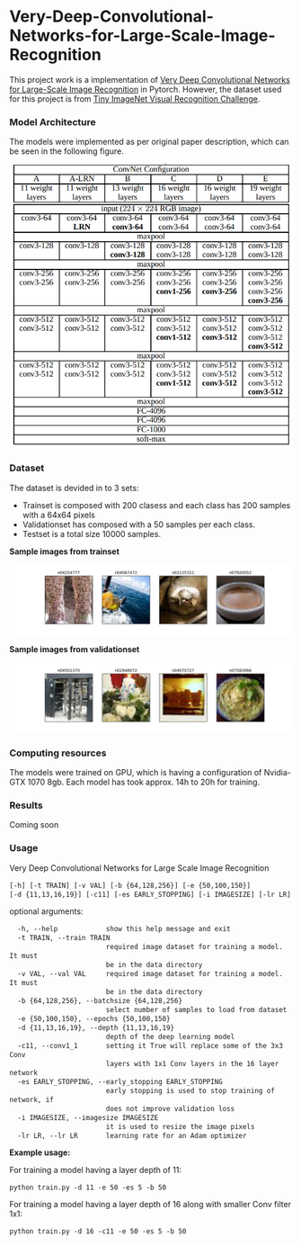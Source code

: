 


# Very-Deep-Convolutional-Networks-for-Large-Scale-Image-Recognition

This project work is a implementation of [Very Deep Convolutional Networks for Large-Scale Image Recognition](https://arxiv.org/pdf/1409.1556.pdf) in Pytorch. 
However, the dataset used for this project is from [Tiny ImageNet Visual Recognition Challenge](https://tiny-imagenet.herokuapp.com/). 

### Model Architecture
The models were implemented as per original paper description, which can be seen in the following figure.

![Model Architecture](figures/ConNet_config.png)

### Dataset

The dataset is devided in to 3 sets:

- Trainset is composed with 200 clasess and each class has 200 samples with a 64x64 pixels
- Validationset has composed with a 50 samples per each class. 
- Testset is a total size 10000 samples.

<b>Sample images from trainset</b>

![trainsample](figures/train_sample.png)

<b>Sample images from validationset</b>

![valsample](figures/val_sample.png)


### Computing resources 
The models were trained on GPU, which is having a configuration of Nvidia-GTX 1070 8gb. Each model has took approx. 14h to 20h for training.  

### Results

Coming soon


### Usage

Very Deep Convolutional Networks for Large Scale Image Recognition
    
    [-h] [-t TRAIN] [-v VAL] [-b {64,128,256}] [-e {50,100,150}]
    [-d {11,13,16,19}] [-c11] [-es EARLY_STOPPING] [-i IMAGESIZE] [-lr LR]


 optional arguments:
 
      -h, --help            show this help message and exit
      -t TRAIN, --train TRAIN
                            required image dataset for training a model. It must
                            be in the data directory
      -v VAL, --val VAL     required image dataset for training a model. It must
                            be in the data directory
      -b {64,128,256}, --batchsize {64,128,256}
                            select number of samples to load from dataset
      -e {50,100,150}, --epochs {50,100,150}
      -d {11,13,16,19}, --depth {11,13,16,19}
                            depth of the deep learning model
      -c11, --conv1_1       setting it True will replace some of the 3x3 Conv
                            layers with 1x1 Conv layers in the 16 layer network
      -es EARLY_STOPPING, --early_stopping EARLY_STOPPING
                            early stopping is used to stop training of network, if
                            does not improve validation loss
      -i IMAGESIZE, --imagesize IMAGESIZE
                            it is used to resize the image pixels
      -lr LR, --lr LR       learning rate for an Adam optimizer


<b>Example usage:</b>

For training a model having a layer depth of 11:
            
    python train.py -d 11 -e 50 -es 5 -b 50 
           
For training a model having a layer depth of 16 along with smaller Conv filter 1x1:
        
    python train.py -d 16 -c11 -e 50 -es 5 -b 50 

